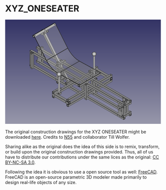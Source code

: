 # XYZ_ONESEATER

![](https://github.com/FreeCutter/XYZ_ONESEATER/blob/master/OneSeater_Assembley.png)

The original construction drawings for the XYZ ONESEATER might be downloaded [here](http://www.n55.dk/MANUALS/SPACEFRAMEVEHICLES/spaceframevehicles.html).
Credits to [N55](http://www.n55.dk) and collaborator Till Wolfer.

Sharing alike as the original does the idea of this side is to remix, transform, or build upon the original construction drawings provided. Thus, all of us have to distribute our contributions under the same lices as the original: [CC BY-NC-SA 3.0](https://creativecommons.org/licenses/by-nc-sa/3.0/).

Following the idea it is obvious to use a open source tool as well: [FreeCAD](https://www.freecadweb.org).
FreeCAD is an open-source parametric 3D modeler made primarily to design real-life objects of any size.


